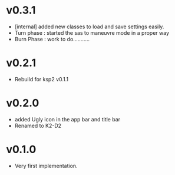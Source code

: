 # v0.3.1

* [internal] added new classes to load and save settings easily.
* Turn phase : started the sas to maneuvre mode in a proper way
* Burn Phase : work to do...........

# v0.2.1

* Rebuild for ksp2 v0.1.1

# v0.2.0

* added Ugly icon in the app bar and title bar
* Renamed to K2-D2


# v0.1.0

* Very first implementation.